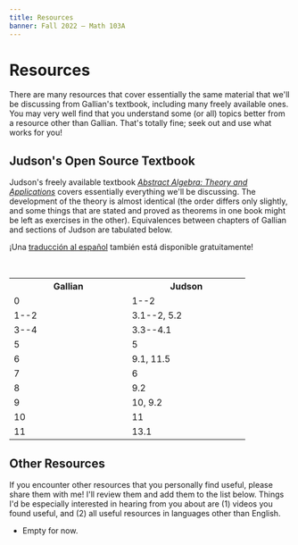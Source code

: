 ```yaml
---
title: Resources
banner: Fall 2022 — Math 103A
---
```


# Resources

There are many resources that cover essentially the same material that we'll be discussing from Gallian's textbook, including many freely available ones. You may very well find that you understand some (or all) topics better from a resource other than Gallian. That's totally fine; seek out and use what works for you!

## Judson's Open Source Textbook

Judson's freely available textbook [*Abstract Algebra: Theory and Applications*](http://abstract.ups.edu/) covers essentially everything we'll be discussing. The development of the theory is almost identical (the order differs only slightly, and some things that are stated and proved as theorems in one book might be left as exercises in the other). Equivalences between chapters of Gallian and sections of Judson are tabulated below. 

¡Una [traducción al español](http://abstract.ups.edu/aata-es/) también está disponible gratuitamente!

&nbsp;

<table style="margin-left: auto; margin-right: auto;">
<tr>
<th width="25%">Gallian</th>
<th width="25%">Judson</th>
</tr>

<tr>
<td>0</td>
<td>1--2</td>
</tr>

<tr>
<td>1--2</td>
<td>3.1--2, 5.2</td>
</tr>

<tr>
<td>3--4</td>
<td>3.3--4.1</td>
</tr>

<tr>
<td>5</td>
<td>5</td>
</tr>

<tr>
<td>6</td>
<td>9.1, 11.5</td>
</tr>

<tr>
<td>7</td>
<td>6</td>
</tr>

<tr>
<td>8</td>
<td>9.2</td>
</tr>

<tr>
<td>9</td>
<td>10, 9.2</td>
</tr>

<tr>
<td>10</td>
<td>11</td>
</tr>

<tr>
<td>11</td>
<td>13.1</td>
</tr>
</table>

## Other Resources

If you encounter other resources that you personally find useful, please share them with me! I'll review them and add them to the list below. Things I'd be especially interested in hearing from you about are (1) videos you found useful, and (2) all useful resources in languages other than English. 

* Empty for now. 
